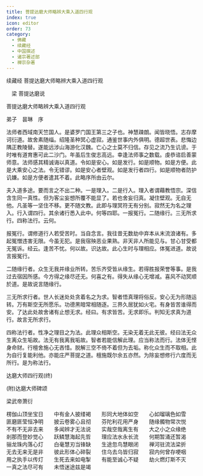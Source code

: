 ```yaml
---
title: 菩提达磨大师略辨大乘入道四行观
index: true
icon: editor
order: 73
category:
  - 佛藏
  - 续藏经
  - 中国撰述
  - 诸宗著述部
  - 禅宗杂著
---
```


续藏经   菩提达磨大师略辨大乘入道四行观  

　梁 菩提达磨说  

菩提达磨大师略辨大乘入道四行观  

弟子　昙琳　序  

法师者西域南天竺国人。是婆罗门国王第三之子也。神慧疎朗。闻皆晓悟。志存摩诃衍道。故舍素随缁。绍隆圣种冥心虚寂。通鉴世事内外俱明。德超世表。悲悔边隅正教陵替。遂能远涉山海游化汉魏。亡心之士莫不归信。存见之流乃生讥谤。于时唯有道育惠可此二沙门。年虽后生俊志高远。幸逢法师事之数载。虔恭谘启善蒙师意。法师感其精诚诲以真道。令如是安心。如是发行。如是顺物。如是方便。此是大乘安心之法。令无错谬。如是安心者壁观。如是发行者四行。如是顺物者防护讥嫌。如是方便者遣其不着。此略序所由云尔。  

夫入道多途。要而言之不出二种。一是理入。二是行入。理入者谓藉教悟宗。深信含生同一真性。但为客尘妄想所覆不能显了。若也舍妄归真。凝住壁观。无自无他。凡圣等一坚住不移。更不随文教。此即与理冥符无有分别。寂然无为名之理入。行入谓四行。其余诸行悉入此中。何等四耶。一报冤行。二随缘行。三无所求行。四称法行。云何。  

报冤行。谓修道行人若受苦时。当自念言。我往昔无数劫中弃本从末流浪诸有。多起冤憎违害无限。今虽无犯。是我宿殃恶业果熟。非天非人所能见与。甘心甘受都无冤诉。经云。逢苦不忧。何以故。识达故。此心生时与理相应。体冤进道。故说言报冤行。  

二随缘行者。众生无我并缘业所转。苦乐齐受皆从缘生。若得胜报荣誉等事。是我过去宿因所感。今方得之缘尽还无。何喜之有。得失从缘心无增减。喜风不动冥顺於道。是故说言随缘行。  

三无所求行者。世人长迷处处贪着名之为求。智者悟真理将俗反。安心无为形随运转。万有斯空无所愿乐。功德黑暗常相随逐。三界久居犹如火宅。有身皆苦谁得而安。了达此处故舍诸有止想无求。经曰。有求皆苦。无求即乐。判知无求真为道行。故言无所求行。  

四称法行者。性净之理目之为法。此理众相斯空。无染无着无此无彼。经曰法无众生离众生垢故。法无有我离我垢故。智者若能信解此理。应当称法而行。法体无悭身命财。行檀舍施心无吝惜。脱解三空不倚不着但为去垢。称化众生而不取相。此为自行复能利他。亦能庄严菩提之道。檀施既尔余五亦然。为除妄想修行六度而无所行。是为称法行。  

达磨大师四行观(终)  

 (附)达磨大师碑颂  

梁武帝萧衍  

楞伽山顶坐宝日　　中有金人披缕褐　　形同大地体如空　　心如瑠璃色如雪　　匪磨匪莹恒净明　　披云卷雾心且彻　　芬陀利花用严身　　随缘髑物常次悦　　不有不无非去来　　多闻辨才无法说　　实哉空哉离生有　　大之小之众缘绝　　剎那而登妙觉心　　跃鳞慧海起先哲　　理应法水永长流　　何期暂涌还暂渴　　骊龙珠内落心灯　　白毫慧刃当锋缺　　生途忽鸟慧眼闭　　禅河驻流法梁折　　无去无来无是非　　彼此形体心碎裂　　住乌去乌皆归寂　　寂内何曾存哽咽　　用之执手以传灯　　生死去来如电掣　　有能至诚心不疑　　劫火燃灯斯不灭　　一真之法尽可有　　未悟迷途兹是竭  
